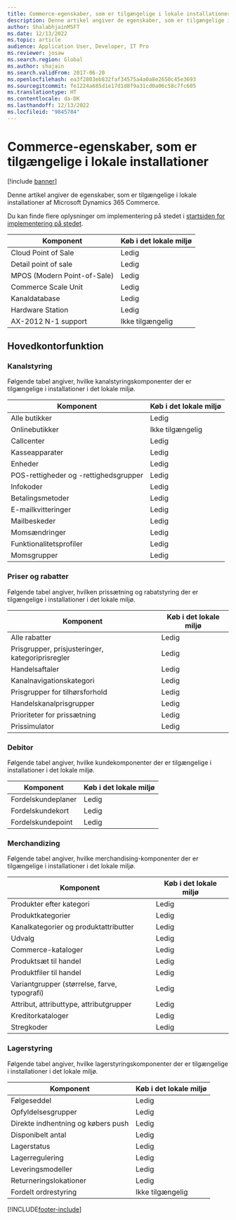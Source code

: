 ```yaml
---
title: Commerce-egenskaber, som er tilgængelige i lokale installationer
description: Denne artikel angiver de egenskaber, som er tilgængelige i lokale installationer af Microsoft Dynamics 365 Commerce.
author: ShalabhjainMSFT
ms.date: 12/13/2022
ms.topic: article
audience: Application User, Developer, IT Pro
ms.reviewer: josaw
ms.search.region: Global
ms.author: shajain
ms.search.validFrom: 2017-06-20
ms.openlocfilehash: ea3f2803eb832faf34575a4a0a8e2650c45e3693
ms.sourcegitcommit: fe1224a685d1e17d1d8f9a31cd0a06c58c7fc605
ms.translationtype: HT
ms.contentlocale: da-DK
ms.lasthandoff: 12/13/2022
ms.locfileid: "9845784"
---
```

# <a name="commerce-capabilities-that-are-available-in-on-premises-deployments"></a>Commerce-egenskaber, som er tilgængelige i lokale installationer

[!include [banner](includes/banner.md)]

Denne artikel angiver de egenskaber, som er tilgængelige i lokale installationer af Microsoft Dynamics 365 Commerce.

Du kan finde flere oplysninger om implementering på stedet i [startsiden for implementering på stedet](../fin-ops-core/dev-itpro/deployment/on-premises-deployment-landing-page.md).

| Komponent            | Køb i det lokale miljø |
| -------------------- | ------------------ |
| Cloud Point of Sale  | Ledig          |
| Detail point of sale | Ledig          |
| MPOS (Modern Point-of-Sale) | Ledig          |
| Commerce Scale Unit  | Ledig          |
| Kanaldatabase     | Ledig          |
| Hardware Station     | Ledig          |
| AX-2012 N-1 support  | Ikke tilgængelig      |

## <a name="head-office-capability"></a>Hovedkontorfunktion

### <a name="channel-management"></a>Kanalstyring

Følgende tabel angiver, hvilke kanalstyringskomponenter der er tilgængelige i installationer i det lokale miljø.

| Komponent                             | Køb i det lokale miljø |
|---------------------------------------|--------------------|
| Alle butikker                            | Ledig          |
| Onlinebutikker                         | Ikke tilgængelig      |
| Callcenter                           | Ledig          |
| Kasseapparater                             | Ledig          |
| Enheder                               | Ledig          |
| POS-rettigheder og -rettighedsgrupper | Ledig          |
| Infokoder                            | Ledig          |
| Betalingsmetoder                       | Ledig          |
| E-mailkvitteringer                        | Ledig          |
| Mailbeskeder                   | Ledig          |
| Momsændringer                   | Ledig          |
| Funktionalitetsprofiler                | Ledig          |
| Momsgrupper                      | Ledig          |

### <a name="pricing-and-discounts"></a>Priser og rabatter

Følgende tabel angiver, hvilken prissætning og rabatstyring der er tilgængelige i installationer i det lokale miljø.

| Komponent                                             | Køb i det lokale miljø |
|-------------------------------------------------------|--------------------|
| Alle rabatter                                         | Ledig          |
| Prisgrupper, prisjusteringer, kategoriprisregler | Ledig          |
| Handelsaftaler                                      | Ledig          |
| Kanalnavigationskategori                           | Ledig          |
| Prisgrupper for tilhørsforhold                              | Ledig          |
| Handelskanalprisgrupper                         | Ledig          |
| Prioriteter for prissætning                                    | Ledig          |
| Prissimulator                                       | Ledig          |

### <a name="customer"></a>Debitor

Følgende tabel angiver, hvilke kundekomponenter der er tilgængelige i installationer i det lokale miljø.

| Komponent       | Køb i det lokale miljø |
|-----------------|--------------------|
| Fordelskundeplaner | Ledig          |
| Fordelskundekort   | Ledig          |
| Fordelskundepoint  | Ledig          |

### <a name="merchandising"></a>Merchandizing

Følgende tabel angiver, hvilke merchandising-komponenter der er tilgængelige i installationer i det lokale miljø.

| Komponent                                   | Køb i det lokale miljø |
|---------------------------------------------|--------------------|
| Produkter efter kategori                        | Ledig          |
| Produktkategorier                          | Ledig          |
| Kanalkategorier og produktattributter   | Ledig          |
| Udvalg                                 | Ledig          |
| Commerce-kataloger                           | Ledig          |
| Produktsæt til handel                       | Ledig          |
| Produktfiler til handel                      | Ledig          |
| Variantgrupper (størrelse, farve, typografi)         | Ledig          |
| Attribut, attributtype, attributgrupper | Ledig          |
| Kreditorkataloger                             | Ledig          |
| Stregkoder                                   | Ledig          |

### <a name="inventory-management"></a>Lagerstyring

Følgende tabel angiver, hvilke lagerstyringskomponenter der er tilgængelige i installationer i det lokale miljø.

| Komponent                      | Køb i det lokale miljø |
|--------------------------------|--------------------|
| Følgeseddel                   | Ledig          |
| Opfyldelsesgrupper              | Ledig          |
| Direkte indhentning og købers push | Ledig          |
| Disponibelt antal                    | Ledig          |
| Lagerstatus                   | Ledig          |
| Lagerregulering           | Ledig          |
| Leveringsmodeller             | Ledig          |
| Returneringslokationer               | Ledig          |
| Fordelt ordrestyring   | Ikke tilgængelig      |


[!INCLUDE[footer-include](../includes/footer-banner.md)]
